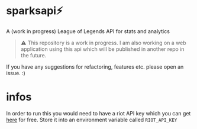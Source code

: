 # sparksapi⚡
A (work in progress) League of Legends API for stats and analytics
> ⚠️ This repository is a work in progress. I am also working on a web application using this api which will be published in another repo in the future.

If you have any suggestions for refactoring, features etc. please open an issue. :)

# infos
In order to run this you would need to have a riot API key which you can get [here](https://developer.riotgames.com/) for free.
Store it into an environment variable called `RIOT_API_KEY`
